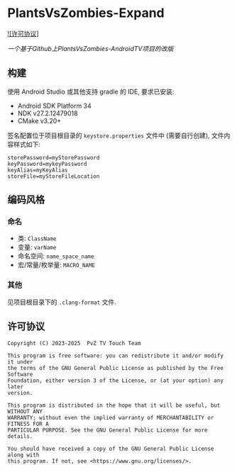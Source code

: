 # PlantsVsZombies-Expand

[![许可协议]
](https://www.gnu.org/licenses/gpl-3.0.html)

*一个基于Github上PlantsVsZombies-AndroidTV项目的改版*

## 构建

使用 Android Studio 或其他支持 gradle 的 IDE, 要求已安装:

- Android SDK Platform 34
- NDK v27.2.12479018
- CMake v3.20+

签名配置位于项目根目录的 `keystore.properties` 文件中 (需要自行创建), 文件内容样式如下:

```properties
storePassword=myStorePassword
keyPassword=mykeyPassword
keyAlias=myKeyAlias
storeFile=myStoreFileLocation
```

## 编码风格

### 命名

- 类: `ClassName`
- 变量: `varName`
- 命名空间: `name_space_name`
- 宏/常量/枚举量: `MACRO_NAME`

### 其他

见项目根目录下的 `.clang-format` 文件.

## 许可协议

```
Copyright (C) 2023-2025  PvZ TV Touch Team

This program is free software: you can redistribute it and/or modify it under
the terms of the GNU General Public License as published by the Free Software
Foundation, either version 3 of the License, or (at your option) any later
version.

This program is distributed in the hope that it will be useful, but WITHOUT ANY
WARRANTY; without even the implied warranty of MERCHANTABILITY or FITNESS FOR A
PARTICULAR PURPOSE. See the GNU General Public License for more details.

You should have received a copy of the GNU General Public License along with
this program. If not, see <https://www.gnu.org/licenses/>.
```
